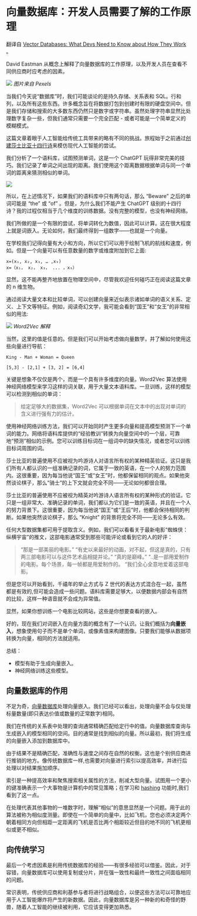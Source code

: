 # 向量数据库：开发人员需要了解的工作原理

翻译自 [Vector Databases: What Devs Need to Know about How They Work](https://thenewstack.io/vector-databases-what-devs-need-to-know-about-how-they-work/) 。

David Eastman 从概念上解释了向量数据库的工作原理，以及开发人员在查看不同供应商时应考虑的因素。

![](https://cdn.thenewstack.io/media/2023/06/e2456432-pexels-cottonbro-studio-6767008-1024x683.jpg)
*图片来自 Pexels*

当我们今天说“数据库”时，我们可能谈论的是持久存储、关系表和 SQL。行和列，以及所有这些东西。许多概念旨在将数据打包到创建时有限的硬盘空间中。但是我们存储和搜索的大多数东西仍然只是数字或字符串。虽然处理字符串显然比处理数字复杂一些，但我们通常只需要一个完全匹配 - 或者可能是一个简单定义的模糊模式。

这篇文章着眼于人工智能给传统工具带来的略有不同的挑战。旅程始于之前通过[创建莎士比亚十四行诗](https://thenewstack.io/beware-chatgpt-a-language-model-in-the-shape-of-shakespeare/)来模仿现代人工智能的尝试。

我们分析了一个语料库，试图预测单词，这是一个 ChatGPT 玩得非常完美的技巧。我们记录了单词之间出现的距离。我们使用这个距离数据根据单词与同一个单词的距离来猜测相似的单词。

![](https://cdn.thenewstack.io/media/2023/06/c7040afd-untitled.png)

所以，在上述情况下，如果我们的语料库中只有两句话，那么 “Beware” 之后的单词可能是 “the” 或 “of” 。但是，为什么我们不能产生 ChatGPT 级别的十四行诗？我的过程仅相当于几个维度的训练数据。没有完整的模型，也没有神经网络。

我们所做的是一个有限的尝试，将单词转化为数值，因此可以计算。这在很大程度上就是词嵌入。无论如何，我们最终得到一组数字——也就是一个向量。 

在学校我们记得向量有大小和方向，所以它们可以用于绘制飞机的航线和速度，例如。但是一个向量可以有任意数量的数字或维度附加到它上面: 

```
x=(x₁, x₂, x₃, … ,x₉)
x=（x₁， x₂， x₃， ... ，x₉）
```

显然，这不能再整齐地放置在物理空间中，尽管我欢迎任何碰巧正在阅读这篇文章的 n 维生物。

通过阅读大量文本和比较单词，可以创建向量来近似表示诸如单词的语义关系、定义、上下文等特征。例如，阅读奇幻文学，我可能会看到“国王”和“女王”的非常相似的用法: 

![](https://cdn.thenewstack.io/media/2023/06/36ca22dc-untitled-1.png)
*Word2Vec 解释*

当然，这里的值是任意的。但是我们可以开始考虑做向量数学，并了解如何使用这些向量进行导航：

```
King - Man + Woman = Queen

[5,3] - [2,1] + [3, 2] = [6,4]
```

关键是想象不仅仅是两个，而是一个具有许多维度的向量。Word2Vec 算法使用神经网络模型来学习这样的词关联，用于大量文本语料库。一旦训练，这样的模型可以检测到相似的单词：

> 给定足够大的数据集，Word2Vec 可以根据单词在文本中的出现对单词的含义进行强有力的估计。

使用神经网络训练方法，我们可以开始同时产生更多向量和提高模型预测下一个单词的能力。网络将语料库提供的“经验教训”转换为向量空间中的一个层，可靠地“预测”相似的示例。您可以训练目标词在一组词中的缺失情况，或者您可以训练目标词周围的词。

莎士比亚的普遍使用不应被视为吟游诗人对语言所有权的某种精英验证。这只是我们所有人都认识的一组准确记录的词，它属于一致的英语，在一个人的努力范围内。这很重要，因为每当他说“国王”或“女王”时，他都保留相同的观点。如果他突然谈论棋子，那么“骑士”的上下文就会完全不同——无论如何都很合理。 

莎士比亚的普遍使用不应被视为精英对吟游诗人语言所有权的某种形式的验证。它只是一组非常大、准确记录的单词，我们都认为它们是一致的英语，并且在一个人的努力背景下。这很重要，因为每当他说“国王”或“王后”时，他都会保持相同的判断。如果他突然谈论棋子，那么 “Knight” 的背景将完全不同——无论多么有效。

任何大型数据集都可用于提取含义。例如，我们可以看看关于最新电影“蜘蛛侠：纵横宇宙”的推文，这部电影通常受到那些可能评论或看到它的人的好评：

> “那是一部美丽的电影。”
> “有史以来最好的动画，对不起，但这是真的，只有两三部电影可以与这件艺术品相提并论。”
> “真的是巅峰。”
> "..是一部用爱制作的电影。每个场景，每一帧都是用爱制作的。
> “我们全心全意地爱着这部电影。

但是您可以开始看到，千禧年的举止方式与 Z 世代的表达方式混合在一起，虽然都是有效的,但可能会造成一些问题。语料库需要足够大，以便数据内部会有自然的比较，这样一种语音就不会成为异常值。

显然，如果你想训练一个电影比较网站，这些是你想要查看的嵌入。

好的，现在我们对词嵌入在向量方面的概念有了一个认识。让我们概括为**向量嵌入**，想象使用句子而不是单个单词，或像素值来构建图像。只要我们能够从数据项转换为向量，相同的方法就适用。

总结：

* 模型有助于生成向量嵌入。
* 神经网络训练这些模型。

## 向量数据库的作用

不足为奇，[向量数据库](https://thenewstack.io/vector-databases-are-having-a-moment-a-chat-with-pinecone/)处理向量嵌入。我们已经可以看出，处理向量不会与仅处理标量数量(即只表达价值或数量的正常数字)相同。

我们在传统的关系表中处理的查询通常精确匹配给定行中的值。向量数据库查询与生成嵌入的模型相同的空间。目的通常是找到相似的向量。所以最初，我们将生成的向量嵌入添加到数据库中。

由于结果不是精确匹配，准确性与速度之间存在自然的权衡。这也是个别供应商进行推销的地方。像传统数据库一样,也需要对向量进行索引以提高效率，并进行后处理以对结果施加顺序。

索引是一种提高效率和聚焦搜索相关属性的方法，削减大型向量。试图用一个更小的键准确表示一个大事物是计算机中的常见策略；在学习和 [hashing](https://thenewstack.io/learning-storage-and-retrieval-with-a-hash-function/) 功能时,我们看到了这一点。

在处理代表其他事物的一堆数字时，理解“相似”的意思显然是一个问题。用于此的算法被称为相似度测量。即使在一个简单的向量中，比如飞机，您也必须决定两个朝着相同方向但相距一定距离的飞机是否比两个相距较近但目的地不同的飞机更相似或更不相似。

## 向传统学习

最后一个考虑因素是利用传统数据库的经验——有很多经验可以借鉴。因此，对于容错，向量数据库可以使用复制或分片，并在强一致性和最终一致性之间面临相同的问题。

常识表明，传统供应商和利基参与者将进行战略组合，以便这些方法可以可靠地应用于人工智能爆炸将产生的新数据。因此，向量数据库是另一种新的和奇怪的野兽，随着人工智能的继续被利用，它应该变得更加熟悉。